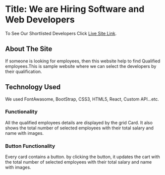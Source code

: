 # Title: We are Hiring Software and Web Developers

To See Our Shortlisted Developers Click [Live Site Link](https://my-superhero-director-react.netlify.app/).

## About The Site

If someone is looking for employees, then this website help to find Qualified employees.This is sample website where we can select the developers by their qualification.

## Technology Used

We used FontAwasome, BootStrap, CSS3, HTML5, React, Custom API...etc.

### Functionality

All the qualified employees details are displayed by the grid Card. It also shows the total number of selected employees with their total salary and name with images.

### Button Functionality

Every card contains a button. by clicking the button, it updates the cart with the total number of selected employees with their total salary and name with images.

